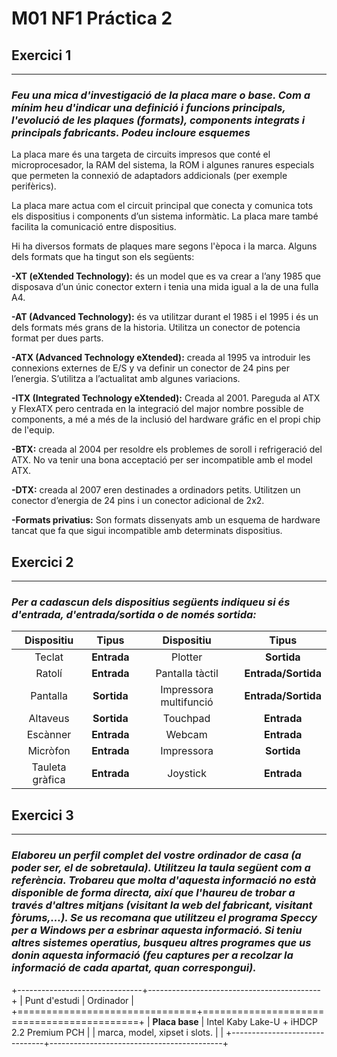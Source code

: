 # M01 NF1 Práctica 2

## Exercici 1

****

### *Feu una mica d'investigació de la placa mare o base. Com a mínim heu d'indicar una definició i funcions principals, l'evolució de les plaques (formats), components integrats i principals fabricants. Podeu incloure esquemes*

La placa mare és una targeta de circuits impresos que conté el microprocesador, la RAM del sistema, la ROM i algunes ranures especials que permeten la connexió de adaptadors addicionals (per exemple perifèrics).

La placa mare actua com el circuit principal que conecta y comunica tots els dispositius i components d’un sistema informàtic. La placa mare també facilita la comunicació entre dispositius.

Hi ha diversos formats de plaques mare segons l'època i la marca. Alguns dels formats que ha tingut son els següents:

**-XT (eXtended Technology):** és un model que es va crear a l’any 1985 que disposava d’un únic conector extern i tenia una mida igual a la de una fulla A4.

**-AT (Advanced Technology):** és va utilitzar durant el 1985 i el 1995 i és un dels formats més grans de la historia. Utilitza un conector de potencia format per dues parts.

**-ATX (Advanced Technology eXtended):** creada al 1995 va introduir les connexions externes de E/S y va definir un conector de 24 pins per l’energia. S’utilitza a l’actualitat amb algunes variacions.

**-ITX (Integrated Technology eXtended):** Creada al 2001. Pareguda al ATX y FlexATX pero centrada en la integració del major nombre possible de components, a mé a més de la inclusió del hardware gráfic en el propi chip de l'equip.

**-BTX:** creada al 2004 per resoldre els problemes de soroll i refrigeració del ATX. No va tenir una bona acceptació per ser incompatible amb el model ATX.

**-DTX:** creada al 2007 eren destinades a ordinadors petits. Utilitzen un conector d’energia de 24 pins i un conector adicional de 2x2.

**-Formats privatius:** Son formats dissenyats amb un esquema de hardware tancat que fa que sigui incompatible amb determinats dispositius.

## Exercici 2

****

### *Per a cadascun dels dispositius següents indiqueu si és d'entrada, d'entrada/sortida o de només sortida:*

|    Dispositiu   |    Tipus    |       Dispositiu       |        Tipus        |
| :-------------: | :---------: | :--------------------: | :-----------------: |
|      Teclat     | **Entrada** |         Plotter        |     **Sortida**     |
|      Ratolí     | **Entrada** |     Pantalla tàctil    | **Entrada/Sortida** |
|     Pantalla    | **Sortida** | Impressora multifunció | **Entrada/Sortida** |
|     Altaveus    | **Sortida** |        Touchpad        |     **Entrada**     |
|     Escànner    | **Entrada** |         Webcam         |     **Entrada**     |
|     Micròfon    | **Entrada** |       Impressora       |     **Sortida**     |
| Tauleta gràfica | **Entrada** |        Joystick        |     **Entrada**     |

## Exercici 3

****

### *Elaboreu un perfil complet del vostre ordinador de casa (a poder ser, el de sobretaula). Utilitzeu la taula següent com a referència. Trobareu que molta d'aquesta informació no està disponible de forma directa, així que l'haureu de trobar a través d'altres mitjans (visitant la web del fabricant, visitant fòrums,...). Se us recomana que utilitzeu el programa Speccy per a Windows per a esbrinar aquesta informació. Si teniu altres sistemes operatius, busqueu altres programes que us donin aquesta informació (feu captures per a recolzar la informació de cada apartat, quan correspongui).*

+-------------------------------+-------------------------------------------+
| Punt d'estudi                 | Ordinador                                 |
+===============================+===========================================+
| **Placa base**                | Intel Kaby Lake-U + iHDCP 2.2 Premium PCH |
| marca, model, xipset i slots. |                                           |
+-------------------------------+-------------------------------------------+